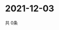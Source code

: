 # 2021-12-03
  共 0条

  <!-- BEGIN -->
  <!-- 最后更新时间Fri Dec 03 2021 14:03:42 GMT+0000 (Coordinated Universal Time) -->
  
  <!-- END -->
  
  